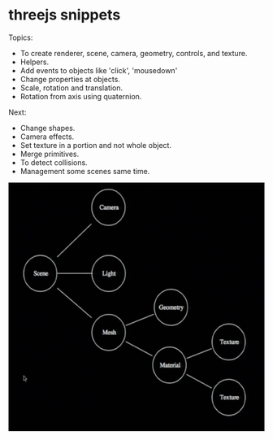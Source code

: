 # threejs snippets

Topics:

* To create renderer, scene, camera, geometry, controls, and texture.
* Helpers.
* Add events to objects like 'click', 'mousedown'
* Change properties at objects.
* Scale, rotation and translation.
* Rotation from axis using quaternion.

Next:

* Change shapes.
* Camera effects.
* Set texture in a portion and not whole object.
* Merge primitives.
* To detect collisions.
* Management some scenes same time.


![threejs basic](https://github.com/gasparbelandria/threejs-snippet/blob/master/img/threejs-basic.png?raw=true)
